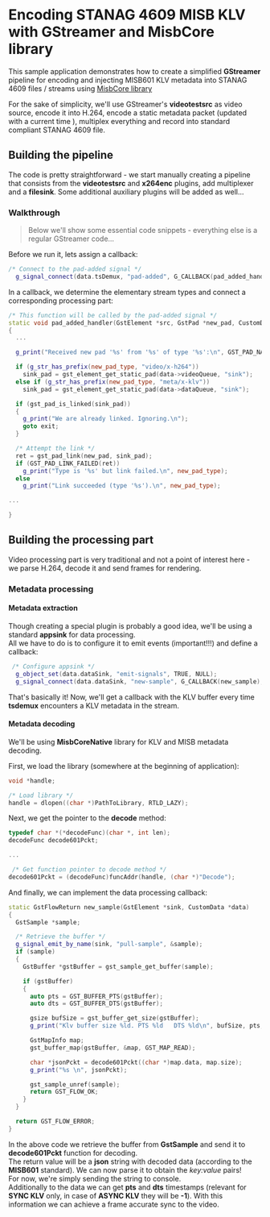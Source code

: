 # Encoding STANAG 4609 MISB KLV with GStreamer and MisbCore library

 This sample application demonstrates how to create a simplified **GStreamer** pipeline for encoding and injecting MISB601 KLV metadata into STANAG 4609 files / streams using [MisbCore library](https://www.impleotv.com/content/misbcore/help/index.html)  
 

For the sake of simplicity, we'll use GStreamer's **videotestsrc** as video source, encode it into H.264, encode a static metadata packet (updated with a current time ), multiplex everything and record into standard compliant STANAG 4609 file.

## Building the pipeline

The code is pretty straightforward - we start manually creating a pipeline that consists from the **videotestsrc** and **x264enc** plugins, add multiplexer and a **filesink**. Some additional auxiliary plugins will be added as well...  


### Walkthrough

> Below we'll show some essential code snippets - everything else is a regular GStreamer code...


Before we run it, lets assign a callback:  

```cpp
/* Connect to the pad-added signal */
  g_signal_connect(data.tsDemux, "pad-added", G_CALLBACK(pad_added_handler), &data);
```

In a callback, we determine the elementary stream types and connect a corresponding processing part:  

```cpp
/* This function will be called by the pad-added signal */
static void pad_added_handler(GstElement *src, GstPad *new_pad, CustomData *data)
{
  ...

  g_print("Received new pad '%s' from '%s' of type '%s':\n", GST_PAD_NAME(new_pad), GST_ELEMENT_NAME(src), new_pad_type);

  if (g_str_has_prefix(new_pad_type, "video/x-h264"))
    sink_pad = gst_element_get_static_pad(data->videoQueue, "sink");
  else if (g_str_has_prefix(new_pad_type, "meta/x-klv"))
    sink_pad = gst_element_get_static_pad(data->dataQueue, "sink");

  if (gst_pad_is_linked(sink_pad))
  {
    g_print("We are already linked. Ignoring.\n");
    goto exit;
  }

  /* Attempt the link */
  ret = gst_pad_link(new_pad, sink_pad);
  if (GST_PAD_LINK_FAILED(ret))
    g_print("Type is '%s' but link failed.\n", new_pad_type);
  else
    g_print("Link succeeded (type '%s').\n", new_pad_type);

...

}
```

## Building the processing part

Video processing part is very traditional and not a point of interest here - we parse H.264, decode it and send frames for rendering.

### Metadata processing

#### Metadata extraction

Though creating a special plugin is probably a good idea, we'll be using a standard **appsink** for data processing.  
All we have to do is to configure it to emit events (important!!!) and define a callback:  

```cpp
 /* Configure appsink */
  g_object_set(data.dataSink, "emit-signals", TRUE, NULL);
  g_signal_connect(data.dataSink, "new-sample", G_CALLBACK(new_sample), &data);
```

That's basically it! Now, we'll get a callback with the KLV buffer every time **tsdemux** encounters a KLV metadata in the stream.

#### Metadata decoding

We'll be using **MisbCoreNative** library for KLV and MISB metadata decoding.  

First, we load the library (somewhere at the beginning of application):  

```cpp
void *handle;

/* Load library */
handle = dlopen((char *)PathToLibrary, RTLD_LAZY);

```

Next, we get the pointer to the **decode** method:  


```cpp
typedef char *(*decodeFunc)(char *, int len);
decodeFunc decode601Pckt;

...

 /* Get function pointer to decode method */
decode601Pckt = (decodeFunc)funcAddr(handle, (char *)"Decode");

```

And finally, we can implement the data processing callback:  

```cpp
static GstFlowReturn new_sample(GstElement *sink, CustomData *data)
{
  GstSample *sample;

  /* Retrieve the buffer */
  g_signal_emit_by_name(sink, "pull-sample", &sample);
  if (sample)
  {
    GstBuffer *gstBuffer = gst_sample_get_buffer(sample);

    if (gstBuffer)
    {
      auto pts = GST_BUFFER_PTS(gstBuffer);
      auto dts = GST_BUFFER_DTS(gstBuffer);

      gsize bufSize = gst_buffer_get_size(gstBuffer);
      g_print("Klv buffer size %ld. PTS %ld   DTS %ld\n", bufSize, pts, dts);

      GstMapInfo map;
      gst_buffer_map(gstBuffer, &map, GST_MAP_READ);

      char *jsonPckt = decode601Pckt((char *)map.data, map.size);
      g_print("%s \n", jsonPckt);

      gst_sample_unref(sample);
      return GST_FLOW_OK;
    }
  }

  return GST_FLOW_ERROR;
}
```

In the above code we retrieve the buffer from **GstSample** and send it to **decode601Pckt** function for decoding.  
The return value will be a **json** string with decoded data (according to the **MISB601** standard). We can now parse it to obtain the *key:value* pairs!  
For now, we're simply sending the string to console.  
Additionally to the data we can get **pts** and **dts** timestamps (relevant for **SYNC KLV** only, in case of **ASYNC KLV** they will be **-1**). With this information we can achieve a frame accurate sync to the video.
